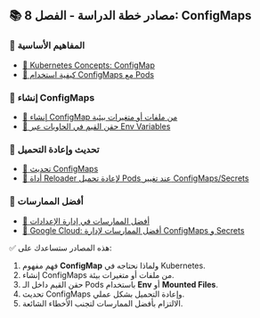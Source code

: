 ## 📚 مصادر خطة الدراسة - الفصل 8: ConfigMaps

### 🔹 المفاهيم الأساسية
- <a href="https://kubernetes.io/docs/concepts/configuration/configmap/" target="_blank">📖 Kubernetes Concepts: ConfigMap</a>  
- <a href="https://kubernetes.io/docs/tasks/configure-pod-container/configure-pod-configmap/" target="_blank">📖 كيفية استخدام ConfigMaps مع Pods</a>  

### 🔹 إنشاء ConfigMaps
- <a href="https://kubernetes.io/docs/tasks/configure-pod-container/configure-pod-configmap/#create-configmaps" target="_blank">📖 إنشاء ConfigMap من ملفات أو متغيرات بيئية</a>  
- <a href="https://kubernetes.io/docs/tasks/configure-pod-container/configure-pod-configmap/#define-container-environment-variables-using-configmap-data" target="_blank">📖 حقن القيم في الحاويات عبر Env Variables</a>  

### 🔹 تحديث وإعادة التحميل
- <a href="https://kubernetes.io/docs/tasks/configure-pod-container/configure-pod-configmap/#update-configmap" target="_blank">📖 تحديث ConfigMaps</a>  
- <a href="https://github.com/stakater/Reloader" target="_blank">📖 أداة Reloader لإعادة تحميل Pods عند تغيير ConfigMaps/Secrets</a>  

### 🔹 أفضل الممارسات
- <a href="https://kubernetes.io/docs/concepts/configuration/overview/" target="_blank">📖 أفضل الممارسات في إدارة الإعدادات</a>  
- <a href="https://cloud.google.com/architecture/best-practices-for-kubernetes" target="_blank">📖 Google Cloud: أفضل الممارسات لإدارة ConfigMaps و Secrets</a>  

✅ هذه المصادر ستساعدك على:  
1. فهم مفهوم **ConfigMap** ولماذا نحتاجه في Kubernetes.  
2. إنشاء ConfigMaps من ملفات أو متغيرات بيئة.  
3. حقن القيم داخل الـ Pods باستخدام **Env** أو **Mounted Files**.  
4. تحديث ConfigMaps وإعادة التحميل بشكل عملي.  
5. الالتزام بأفضل الممارسات لتجنب الأخطاء الشائعة.  

